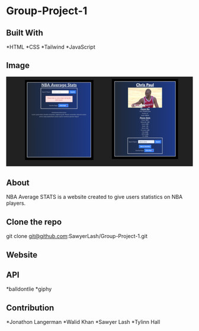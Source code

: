 # Group-Project-1

## Built With
*HTML
*CSS
*Tailwind
*JavaScript

## Image
![NBA Stats](./assets/images/NBAimg.png?raw=true "Image of NBA Stats App")


## About
NBA Average STATS is a website created to give users statistics on NBA players.

## Clone the repo
git clone git@github.com:SawyerLash/Group-Project-1.git

## Website


## API
*balldontlie
*giphy

## Contribution
*Jonathon Langerman
*Walid Khan
*Sawyer Lash
*Tylinn Hall
